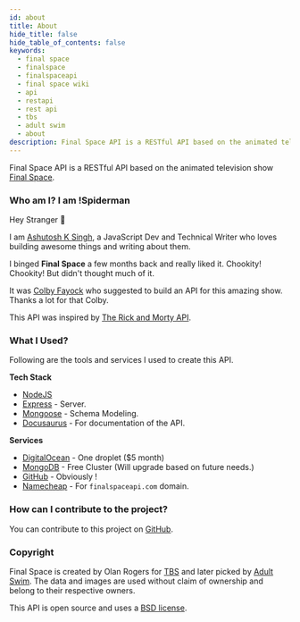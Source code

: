 ```yaml
---
id: about
title: About
hide_title: false
hide_table_of_contents: false
keywords:
  - final space
  - finalspace
  - finalspaceapi
  - final space wiki
  - api
  - restapi
  - rest api
  - tbs
  - adult swim
  - about
description: Final Space API is a RESTful API based on the animated television show Final Space
---
```



Final Space API is a RESTful  API based on the animated television show [Final Space](https://en.wikipedia.org/wiki/Final_Space).


### Who am I? I am !Spiderman

Hey Stranger 👋

I am [Ashutosh K Singh](https://twitter.com/noharashutosh), a JavaScript Dev and Technical Writer who loves building awesome things and writing about them. 


I binged **Final Space** a few months back and really liked it. Chookity! Chookity! But didn't thought much of it. 

It was [Colby Fayock](https://www.colbyfayock.com/) who suggested to build an API for this amazing show. Thanks a lot for that Colby.

This API was inspired by [The Rick and Morty API](https://rickandmortyapi.com).

### What I Used?
Following are the tools and services I used to create this API.

**Tech Stack**
- [NodeJS](https://nodejs.org/en/)
- [Express](https://expressjs.com/) - Server.
- [Mongoose](https://mongoosejs.com/) - Schema Modeling.
- [Docusaurus](https://v2.docusaurus.io/) -  For documentation of the API.
  

**Services**
- [DigitalOcean](https://m.do.co/c/209c5b75f34f) - One droplet ($5 month)
- [MongoDB](https://www.mongodb.com/) - Free Cluster (Will upgrade based on future needs.)
- [GitHub](https://github.com/lelouchB/final-space-api) - Obviously !
- [Namecheap](https://www.namecheap.com/) - For `finalspaceapi.com` domain.



### How can I contribute to the project?
You can contribute to this project on [GitHub](https://github.com/lelouchb/final-space-api).

### Copyright
Final Space is created by Olan Rogers for [TBS](https://www.tbs.com/) and later picked by [Adult Swim](https://www.adultswim.com). The data and images are used without claim of ownership and belong to their respective owners.

This API is open source and uses a [BSD license](https://github.com/lelouchB/final-space-api/blob/main/LICENSE).


